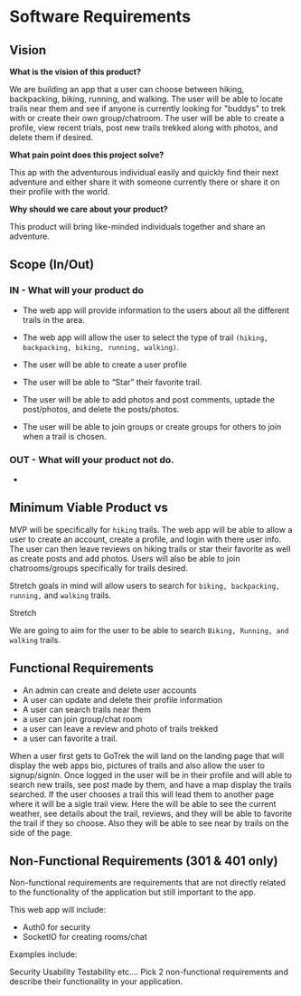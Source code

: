 # Software Requirements

## Vision

**What is the vision of this product?**

We are building an app that a user can choose between hiking, backpacking, biking, running, and walking. The user will be able to locate trails near them and see if anyone is currently looking for "buddys" to trek with or create their own group/chatroom. The user will be able to create a profile, view recent trials, post new trails trekked along with photos, and delete them if desired.

**What pain point does this project solve?**

This ap with the adventurous individual easily and quickly find their next adventure and either share it with someone currently there or share it on their profile with the world.

**Why should we care about your product?**

This product will bring like-minded individuals together and share an adventure.

## Scope (In/Out)

### IN - What will your product do

- The web app will provide information to the users about all the different trails in the area.

- The web app will allow the user to select the type of trail `(hiking, backpacking, biking, running, walking)`.

- The user will be able to create a user profile

- The user will be able to “Star” their favorite trail.

- The user will be able to add photos and post comments, uptade the post/photos, and delete the posts/photos.

- The user will be able to join groups or create groups for others to join when a trail is chosen.

### OUT - What will your product not do.

-

## Minimum Viable Product vs

MVP will be specifically for `hiking` trails.
The web app will be able to allow a user to create an account, create a profile, and login with there user info. The user can then leave reviews on hiking trails or star their favorite as well as create posts and add photos. Users will also be able to join chatrooms/groups specifically for trails desired.

Stretch goals in mind will allow users to search for `biking, backpacking, running,` and `walking` trails.

Stretch

We are going to aim for the user to be able to search `Biking, Running, and walking` trails.

## Functional Requirements

- An admin can create and delete user accounts
- A user can update and delete their profile information
- A user can search trails near them
- a user can join group/chat room
- a user can leave a review and photo of trails trekked
- a user can favorite a trail.

When a user first gets to GoTrek the will land on the landing page that will display the web apps bio, pictures of trails and also allow the user to signup/signin. Once logged in the user will be in their profile and will able to search new trails, see post made by them, and have a map display the trails searched. If the user chooses a trail this will lead them to another page where it will be a sigle trail view. Here the will be able to see the current weather, see details about the trail, reviews, and they will be able to favorite the trail if they so choose. Also they will be able to see near by trails on the side of the page.

## Non-Functional Requirements (301 & 401 only)

Non-functional requirements are requirements that are not directly related to the functionality of the application but still important to the app.

This web app will include:

- Auth0 for security
- SocketIO for creating rooms/chat

Examples include:

Security
Usability
Testability
etc….
Pick 2 non-functional requirements and describe their functionality in your application.
